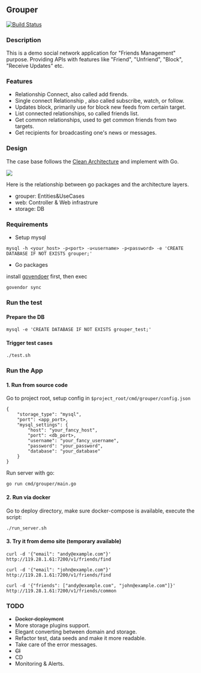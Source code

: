 ## Grouper


[![Build Status](https://api.travis-ci.org/athom/grouper.png?branch=master)](https://travis-ci.org/athom/grouper)


### Description

This is a demo social network application for "Friends Management" purpose.
Providing APIs with features like "Friend", "Unfriend", "Block", "Receive Updates" etc.

### Features

- Relationship Connect, also called add firends.
- Single connect Relationship , also called subscribe, watch, or follow.
- Updates block, primarily use for block new feeds from certain target.
- List connected relationships, so called friends list.
- Get common relationships, used to get common friends from two targets.
- Get recipients for broadcasting one's news or messages. 

### Design 

The case base follows the [Clean Architecture](https://8thlight.com/blog/uncle-bob/2012/08/13/the-clean-architecture.html) and implement with Go.
 
![](https://8thlight.com/blog/assets/posts/2012-08-13-the-clean-architecture/CleanArchitecture-8d1fe066e8f7fa9c7d8e84c1a6b0e2b74b2c670ff8052828f4a7e73fcbbc698c.jpg)

Here is the relationship between go packages and the architecture layers.

- grouper: Entities&UseCases
- web: Controller & Web infrastrure
- storage: DB

### Requirements

- Setup mysql

```
mysql -h <your_host> -p<port> -u<username> -p<password> -e 'CREATE DATABASE IF NOT EXISTS grouper;'
```

- Go packages

install [govendoer](https://github.com/kardianos/govendor) first, then exec

```$xslt
govendor sync
```

### Run the test

#### Prepare the DB
```$xslt
mysql -e 'CREATE DATABASE IF NOT EXISTS grouper_test;'
```

#### Trigger test cases

```$xslt
./test.sh
```

### Run the App

#### 1. Run from source code 

Go to project root, setup config in `$project_root/cmd/grouper/config.json`

```$xslt
{
	"storage_type": "mysql",
	"port": <app_port>,
	"mysql_settings": {
		"host": "your_fancy_host",
		"port": <db_port>,
		"username": "your_fancy_username",
		"password": "your_password",
		"database": "your_database"
	}
}
```

Run server with go:

```$xslt
go run cmd/grouper/main.go
```

#### 2. Run via docker

Go to deploy directory, make sure docker-compose is available, execute the script:

```$xslt
./run_server.sh
``` 
  

#### 3. Try it from demo site (temporary available)

```$xslt
curl -d '{"email": "andy@example.com"}' http://119.28.1.61:7200/v1/friends/find

curl -d '{"email": "john@example.com"}' http://119.28.1.61:7200/v1/friends/find

curl -d '{"friends": ["andy@example.com", "john@example.com"]}' http://119.28.1.61:7200/v1/friends/common
```

### TODO

- ~~Docker deployment~~
- More storage plugins support.
- Elegant converting between domain and storage.
- Refactor test, data seeds and make it more readable.
- Take care of the error messages.
- ~~CI~~
- CD
- Monitoring & Alerts.